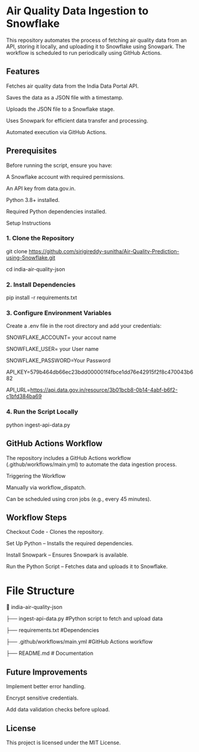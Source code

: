 # Air Quality Data Ingestion to Snowflake

This repository automates the process of fetching air quality data from an API, storing it locally, and uploading it to Snowflake using Snowpark. The workflow is scheduled to run periodically using GitHub Actions.

## Features

Fetches air quality data from the India Data Portal API.

Saves the data as a JSON file with a timestamp.

Uploads the JSON file to a Snowflake stage.

Uses Snowpark for efficient data transfer and processing.

Automated execution via GitHub Actions.

## Prerequisites

Before running the script, ensure you have:

A Snowflake account with required permissions.

An API key from data.gov.in.

Python 3.8+ installed.

Required Python dependencies installed.

Setup Instructions

### 1. Clone the Repository

git clone https://github.com/sirigireddy-sunitha/Air-Quality-Prediction-using-Snowflake.git

cd india-air-quality-json

### 2. Install Dependencies

pip install -r requirements.txt

### 3. Configure Environment Variables

Create a .env file in the root directory and add your credentials:

SNOWFLAKE_ACCOUNT= your accout name

SNOWFLAKE_USER= your User name

SNOWFLAKE_PASSWORD=Your Password

API_KEY=579b464db66ec23bdd000001f4fbce1dd76e42915f2f8c470043b682

API_URL=https://api.data.gov.in/resource/3b01bcb8-0b14-4abf-b6f2-c1bfd384ba69

### 4. Run the Script Locally

python ingest-api-data.py

## GitHub Actions Workflow

The repository includes a GitHub Actions workflow (.github/workflows/main.yml) to automate the data ingestion process.

Triggering the Workflow

Manually via workflow_dispatch.

Can be scheduled using cron jobs (e.g., every 45 minutes).

## Workflow Steps

Checkout Code - Clones the repository.

Set Up Python – Installs the required dependencies.

Install Snowpark – Ensures Snowpark is available.

Run the Python Script – Fetches data and uploads it to Snowflake.

# File Structure

📂 india-air-quality-json
 
├── ingest-api-data.py #Python script to fetch and upload data

├── requirements.txt   #Dependencies

├── .github/workflows/main.yml #GitHub Actions workflow

├── README.md            # Documentation



## Future Improvements

Implement better error handling.

Encrypt sensitive credentials.

Add data validation checks before upload.

## License

This project is licensed under the MIT License.
